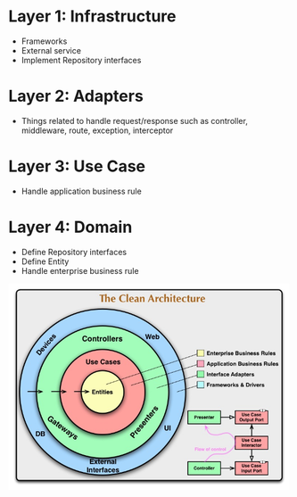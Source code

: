 # Layer 1: Infrastructure
- Frameworks
- External service
- Implement Repository interfaces

# Layer 2: Adapters
- Things related to handle request/response such as controller, middleware, route, exception, interceptor

# Layer 3: Use Case
- Handle application business rule

# Layer 4: Domain
- Define Repository interfaces
- Define Entity
- Handle enterprise business rule

![CleanArchitecture Image from martinfowler](assets/CleanArchitecture.jpg)
